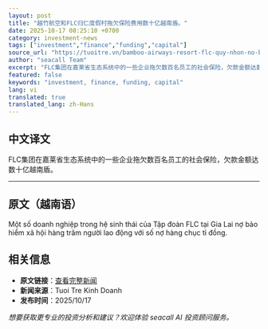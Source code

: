 ```yaml
---
layout: post
title: "越竹航空和FLC归仁度假村拖欠保险费用数十亿越南盾。"
date: 2025-10-17 08:25:10 +0700
category: investment-news
tags: ["investment","finance","funding","capital"]
source_url: "https://tuoitre.vn/bamboo-airways-resort-flc-quy-nhon-no-bao-hiem-hang-chuc-ti-dong-20251017120428257.htm"
author: "seacall Team"
excerpt: "FLC集团在嘉莱省生态系统中的一些企业拖欠数百名员工的社会保险，欠款金额达数十亿越南盾。..."
featured: false
keywords: "investment, finance, funding, capital"
lang: vi
translated: true
translated_lang: zh-Hans
---
```


## 中文译文

FLC集团在嘉莱省生态系统中的一些企业拖欠数百名员工的社会保险，欠款金额达数十亿越南盾。

---

## 原文（越南语）

Một số doanh nghiệp trong hệ sinh thái của Tập đoàn FLC tại Gia Lai nợ bảo hiểm xã hội hàng trăm người lao động với số nợ hàng chục tỉ đồng.

## 相关信息

- **原文链接**：[查看完整新闻](https://tuoitre.vn/bamboo-airways-resort-flc-quy-nhon-no-bao-hiem-hang-chuc-ti-dong-20251017120428257.htm)
- **新闻来源**：Tuoi Tre Kinh Doanh
- **发布时间**：2025/10/17

*想要获取更专业的投资分析和建议？欢迎体验 seacall AI 投资顾问服务。*